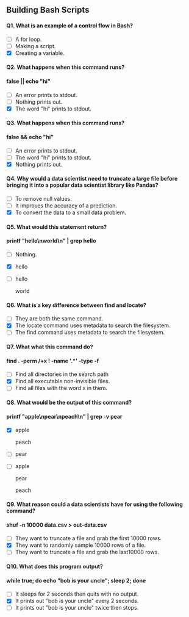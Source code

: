 ## Building Bash Scripts
#### Q1. What is an example of a control flow in Bash?
- [ ] A for loop.
- [ ] Making a script.
- [x] Creating a variable.
#### Q2. What happens when this command runs?
#### false || echo "hi"
- [ ] An error prints to stdout.
- [ ] Nothing prints out.
- [x] The word "hi" prints to stdout.
#### Q3. What happens when this command runs?
#### false && echo "hi"
- [ ] An error prints to stdout.
- [ ] The word "hi" prints to stdout.
- [x] Nothing prints out.
#### Q4. Why would a data scientist need to truncate a large file before bringing it into a popular data scientist library like Pandas?
- [ ] To remove null values.
- [ ] It improves the accuracy of a prediction. 
- [x] To convert the data to a small data problem. 
#### Q5. What would this statement return?
#### printf "hello\nworld\n" | grep hello
- [ ] Nothing.
- [x] hello
- [ ] hello
      
    world
#### Q6. What is a key difference between find and locate?
- [ ] They are both the same command.
- [x] The locate command uses metadata to search the filesystem. 
- [ ] The find command uses metadata to search the filesystem. 
#### Q7. What what this command do?
#### find . -perm /+x ! -name '.*' -type -f
- [ ] Find all directories in the search path
- [x] Find all executable non-invisible files.
- [ ] Find all files with the word x in them.
#### Q8. What would be the output of this command?
#### printf "apple\npear\npeach\n" | grep -v pear
- [x] apple

    peach

- [ ] pear

- [ ] apple
      
    pear

    peach
#### Q9. What reason could a data scientists have for using the following command?
#### shuf -n 10000 data.csv > out-data.csv
- [ ] They want to truncate a file and grab the first 10000 rows.
- [x] They want to randomly sample 10000 rows of a file.
- [ ] They want to truncate a file and grab the last10000 rows.
#### Q10. What does this program output?
#### while true; do echo "bob is your uncle"; sleep 2; done
- [ ] It sleeps for 2 seconds then quits with no output.
- [x] It prints out "bob is your uncle" every 2 seconds.
- [ ] It prints out "bob is your uncle" twice then stops.
